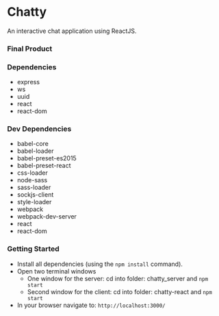 Chatty
=====================

An interactive chat application using ReactJS.

### Final Product


### Dependencies

* express
* ws
* uuid
* react
* react-dom

### Dev Dependencies

* babel-core
* babel-loader
* babel-preset-es2015
* babel-preset-react
* css-loader
* node-sass
* sass-loader
* sockjs-client
* style-loader
* webpack
* webpack-dev-server
* react
* react-dom

### Getting Started

- Install all dependencies (using the `npm install` command).
- Open two terminal windows
  - One window for the server: cd into folder: chatty_server and `npm start`
  - Second window for the client: cd into folder: chatty-react and `npm start`
- In your browser navigate to: `http://localhost:3000/`


